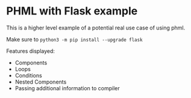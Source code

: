# PHML with Flask example

This is a higher level example of a potential real use case of using phml.

Make sure to `python3 -m pip install --upgrade flask`

Features displayed:
* Components
* Loops
* Conditions
* Nested Components
* Passing additional information to compiler